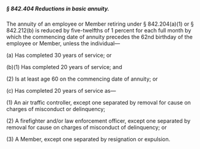 ##### § 842.404 Reductions in basic annuity. #####

The annuity of an employee or Member retiring under § 842.204(a)(1) or § 842.212(b) is reduced by five-twelfths of 1 percent for each full month by which the commencing date of annuity precedes the 62nd birthday of the employee or Member, unless the individual—

(a) Has completed 30 years of service; or

(b)(1) Has completed 20 years of service; and

(2) Is at least age 60 on the commencing date of annuity; or

(c) Has completed 20 years of service as—

(1) An air traffic controller, except one separated by removal for cause on charges of misconduct or delinquency;

(2) A firefighter and/or law enforcement officer, except one separated by removal for cause on charges of misconduct of delinquency; or

(3) A Member, except one separated by resignation or expulsion.